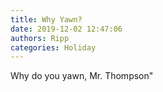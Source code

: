 ```yaml
---
title: Why Yawn?
date: 2019-12-02 12:47:06
authors: Ripp
categories: Holiday
---
```


 Why do you yawn, Mr. Thompson"